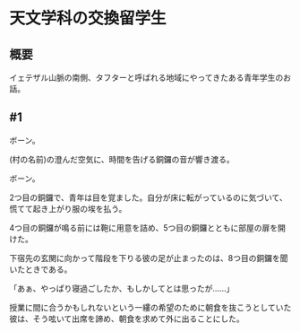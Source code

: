 # 天文学科の交換留学生
## 概要
イェテザル山脈の南側、タフターと呼ばれる地域にやってきたある青年学生のお話。  

## #1
ボーン。  

(村の名前)の澄んだ空気に、時間を告げる銅鑼の音が響き渡る。  

ボーン。

2つ目の銅鑼で、青年は目を覚ました。自分が床に転がっているのに気づいて、慌てて起き上がり服の埃を払う。  

4つ目の銅鑼が鳴る前には鞄に用意を詰め、5つ目の銅鑼とともに部屋の扉を開けた。  

下宿先の玄関に向かって階段を下りる彼の足が止まったのは、8つ目の銅鑼を聞いたときである。

「あぁ、やっぱり寝過ごしたか、もしかしてとは思ったが......」

授業に間に合うかもしれないという一縷の希望のために朝食を抜こうとしていた彼は、そう呟いて出席を諦め、朝食を求めて外に出ることにした。
